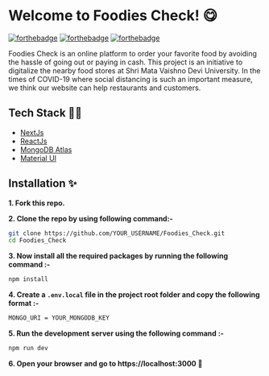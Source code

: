# Welcome to Foodies Check! :yum:

[![forthebadge](https://forthebadge.com/images/badges/built-with-love.svg)](https://forthebadge.com)
[![forthebadge](https://forthebadge.com/images/badges/makes-people-smile.svg)](https://forthebadge.com)
[![forthebadge](https://forthebadge.com/images/badges/built-by-developers.svg)](https://forthebadge.com)

Foodies Check is an online platform to order your favorite food by avoiding the hassle of going out or paying in cash. This project is an initiative to digitalize the nearby food stores at Shri Mata Vaishno Devi University. In the times of COVID-19 where social distancing is such an important measure, we think our website can help restaurants and customers.

## Tech Stack :woman_technologist:

- [NextJs](https://nextjs.org/)
- [ReactJs](https://reactjs.org/)
- [MongoDB Atlas](https://www.mongodb.com/)
- [Material UI](https://material-ui.com/)

## Installation :sparkles:

**1. Fork this repo.**

**2. Clone the repo by using following command:-**

```bash
git clone https://github.com/YOUR_USERNAME/Foodies_Check.git
cd Foodies_Check
```

**3. Now install all the required packages by running the following command :-**

```bash
npm install
```

**4. Create a `.env.local` file in the project root folder and copy the following format :-**

```bash
MONGO_URI = YOUR_MONGODB_KEY
```

**5. Run the development server using the following command :-**

```bash
npm run dev
```

**6. Open your browser and go to https://localhost:3000 :partying_face:**

